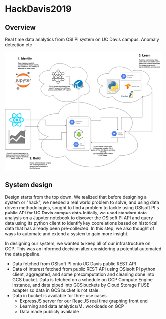 # HackDavis2019

## Overview

Real time data analytics from OSI PI system on UC Davis campus. Anomaly detection etc

![alt text](davis.png)

## System design

Design starts from the top down. We realized that before designing a system or "hack", we needed a real world problem to solve, and using data driven methodologies, sought to find a problem to tackle using OSIsoft PI's public API for UC Davis campus data. Initially, we used standard data analysis on a Jupyter notebook to discover the OSIsoft PI API and query data using its python client to identify key coorelations based on historical data that has already been pre-collected. In this step, we also thought of ways to automate and extend a system to gain more insight.

In designing our system, we wanted to keep all of our infrastructure on GCP. This was an informed decision after considering a potential automated the data pipeline.
* Data fetched from OSIsoft PI onto UC Davis public REST API
* Data of interest fetched from public REST API using OSIsoft PI python client, aggregated, and some precomputation and cleaning done into GCS bucket. Data is fetched on a schedule on GCP Compute Engine instance, and data piped into GCS buckets by Cloud Storage FUSE adapter so data in GCS bucket is not stale.
* Data in bucket is available for three use cases
  * ExpressJS server for our ReactJS real time graphing front end
  * Learning and data analytics/ML workloads on GCP
  * Data made publicly available
